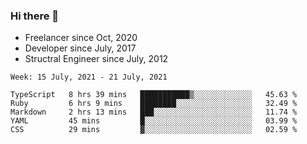 ### Hi there 👋

- Freelancer since Oct, 2020
- Developer since July, 2017
- Structral Engineer since July, 2012

<!--START_SECTION:waka-->
```text
Week: 15 July, 2021 - 21 July, 2021

TypeScript   8 hrs 39 mins   ███████████▒░░░░░░░░░░░░░   45.63 % 
Ruby         6 hrs 9 mins    ████████░░░░░░░░░░░░░░░░░   32.49 % 
Markdown     2 hrs 13 mins   ███░░░░░░░░░░░░░░░░░░░░░░   11.74 % 
YAML         45 mins         █░░░░░░░░░░░░░░░░░░░░░░░░   03.99 % 
CSS          29 mins         ▓░░░░░░░░░░░░░░░░░░░░░░░░   02.59 % 
```
<!--END_SECTION:waka-->
